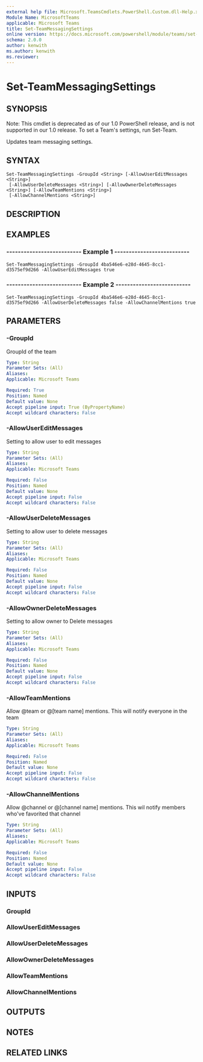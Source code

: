 ```yaml
---
external help file: Microsoft.TeamsCmdlets.PowerShell.Custom.dll-Help.xml
Module Name: MicrosoftTeams
applicable: Microsoft Teams
title: Set-TeamMessagingSettings
online version: https://docs.microsoft.com/powershell/module/teams/set-teammessagingsettings
schema: 2.0.0
author: kenwith
ms.author: kenwith
ms.reviewer:
---
```


# Set-TeamMessagingSettings

## SYNOPSIS
Note: This cmdlet is deprecated as of our 1.0 PowerShell release, and is not supported in our 1.0 release.  To set a Team's settings, run Set-Team.

Updates team messaging settings.

## SYNTAX

```
Set-TeamMessagingSettings -GroupId <String> [-AllowUserEditMessages <String>]
 [-AllowUserDeleteMessages <String>] [-AllowOwnerDeleteMessages <String>] [-AllowTeamMentions <String>]
 [-AllowChannelMentions <String>]
```

## DESCRIPTION

## EXAMPLES

### --------------------------  Example 1  --------------------------
```
Set-TeamMessagingSettings -GroupId 4ba546e6-e28d-4645-8cc1-d3575ef9d266 -AllowUserEditMessages true
```

### --------------------------  Example 2  --------------------------
```
Set-TeamMessagingSettings -GroupId 4ba546e6-e28d-4645-8cc1-d3575ef9d266 -AllowUserDeleteMessages false -AllowChannelMentions true
```

## PARAMETERS

### -GroupId
GroupId of the team

```yaml
Type: String
Parameter Sets: (All)
Aliases:
Applicable: Microsoft Teams

Required: True
Position: Named
Default value: None
Accept pipeline input: True (ByPropertyName)
Accept wildcard characters: False
```

### -AllowUserEditMessages
Setting to allow user to edit messages

```yaml
Type: String
Parameter Sets: (All)
Aliases:
Applicable: Microsoft Teams

Required: False
Position: Named
Default value: None
Accept pipeline input: False
Accept wildcard characters: False
```

### -AllowUserDeleteMessages
Setting to allow user to delete messages

```yaml
Type: String
Parameter Sets: (All)
Aliases:
Applicable: Microsoft Teams

Required: False
Position: Named
Default value: None
Accept pipeline input: False
Accept wildcard characters: False
```

### -AllowOwnerDeleteMessages
Setting to allow owner to Delete messages

```yaml
Type: String
Parameter Sets: (All)
Aliases:
Applicable: Microsoft Teams

Required: False
Position: Named
Default value: None
Accept pipeline input: False
Accept wildcard characters: False
```

### -AllowTeamMentions
Allow @team or @\[team name\] mentions.
This will notify everyone in the team

```yaml
Type: String
Parameter Sets: (All)
Aliases:
Applicable: Microsoft Teams

Required: False
Position: Named
Default value: None
Accept pipeline input: False
Accept wildcard characters: False
```

### -AllowChannelMentions
Allow @channel or @\[channel name\] mentions.
This wil notify members who've favorited that channel

```yaml
Type: String
Parameter Sets: (All)
Aliases:
Applicable: Microsoft Teams

Required: False
Position: Named
Default value: None
Accept pipeline input: False
Accept wildcard characters: False
```

## INPUTS

### GroupId

### AllowUserEditMessages

### AllowUserDeleteMessages

### AllowOwnerDeleteMessages

### AllowTeamMentions

### AllowChannelMentions

## OUTPUTS

## NOTES

## RELATED LINKS

